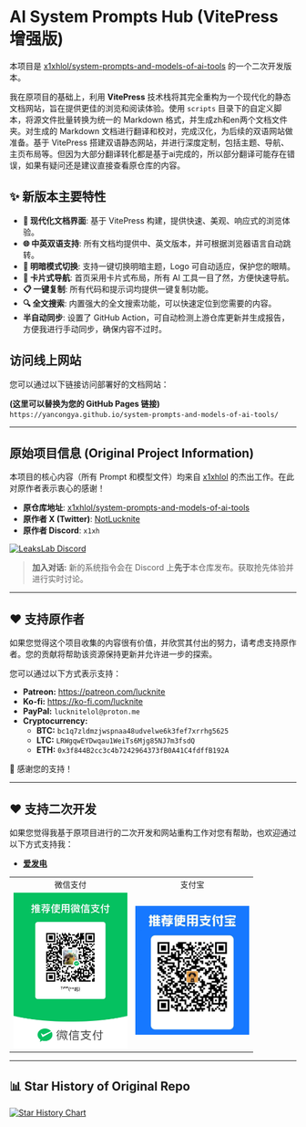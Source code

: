 # AI System Prompts Hub (VitePress 增强版)

本项目是 [x1xhlol/system-prompts-and-models-of-ai-tools](https://github.com/x1xhlol/system-prompts-and-models-of-ai-tools) 的一个二次开发版本。

我在原项目的基础上，利用 **VitePress** 技术栈将其完全重构为一个现代化的静态文档网站，旨在提供更佳的浏览和阅读体验。使用 `scripts` 目录下的自定义脚本，将源文件批量转换为统一的 Markdown 格式，并生成zh和en两个文档文件夹。对生成的 Markdown 文档进行翻译和校对，完成汉化，为后续的双语网站做准备。基于 VitePress 搭建双语静态网站，并进行深度定制，包括主题、导航、主页布局等。但因为大部分翻译转化都是基于ai完成的，所以部分翻译可能存在错误，如果有疑问还是建议直接查看原仓库的内容。

## ✨ 新版本主要特性

- **🚀 现代化文档界面**: 基于 VitePress 构建，提供快速、美观、响应式的浏览体验。
- **🌐 中英双语支持**: 所有文档均提供中、英文版本，并可根据浏览器语言自动跳转。
- **🎨 明暗模式切换**: 支持一键切换明暗主题，Logo 可自动适应，保护您的眼睛。
- **📇 卡片式导航**: 首页采用卡片式布局，所有 AI 工具一目了然，方便快速导航。
- **📋 一键复制**: 所有代码和提示词均提供一键复制功能。
- **🔍 全文搜索**: 内置强大的全文搜索功能，可以快速定位到您需要的内容。
- **半自动同步**: 设置了 GitHub Action，可自动检测上游仓库更新并生成报告，方便我进行手动同步，确保内容不过时。

## 访问线上网站

您可以通过以下链接访问部署好的文档网站：

**(这里可以替换为您的 GitHub Pages 链接)**
`https://yancongya.github.io/system-prompts-and-models-of-ai-tools/`

---

## 原始项目信息 (Original Project Information)

本项目的核心内容（所有 Prompt 和模型文件）均来自 [x1xhlol](https://github.com/x1xhlol) 的杰出工作。在此对原作者表示衷心的感谢！

- **原仓库地址**: [x1xhlol/system-prompts-and-models-of-ai-tools](https://github.com/x1xhlol/system-prompts-and-models-of-ai-tools)
- **原作者 X (Twitter)**: [NotLucknite](https://x.com/NotLucknite)
- **原作者 Discord**: `x1xh`

<a href="https://discord.gg/NwzrWErdMU" target="_blank">
  <img src="https://img.shields.io/discord/1402660735833604126?label=LeaksLab%20Discord&logo=discord&style=for-the-badge" alt="LeaksLab Discord" />
</a>

> **加入对话:** 新的系统指令会在 Discord 上**先于**本仓库发布。获取抢先体验并进行实时讨论。

---

## ❤️ 支持原作者

如果您觉得这个项目收集的内容很有价值，并欣赏其付出的努力，请考虑支持原作者。您的贡献将帮助该资源保持更新并允许进一步的探索。

您可以通过以下方式表示支持：

- **Patreon:** https://patreon.com/lucknite
- **Ko-fi:** https://ko-fi.com/lucknite
- **PayPal:** `lucknitelol@proton.me`
- **Cryptocurrency:**
  - **BTC:** `bc1q7zldmzjwspnaa48udvelwe6k3fef7xrrhg5625`
  - **LTC:** `LRWgqwEYDwqau1WeiTs6Mjg85NJ7m3fsdQ`
  - **ETH:** `0x3f844B2cc3c4b7242964373fB0A41C4fdffB192A`

🙏 感谢您的支持！

---

## ❤️ 支持二次开发

如果您觉得我基于原项目进行的二次开发和网站重构工作对您有帮助，也欢迎通过以下方式支持我：

- **[爱发电](https://afdian.com/a/tycon)**

<table>
  <tr>
    <td align="center">微信支付</td>
    <td align="center">支付宝</td>
  </tr>
  <tr>
    <td><img src="assets/微信.jpg" alt="WeChat Pay" width="200"></td>
    <td><img src="assets/支付宝.jpg" alt="Alipay" width="200"></td>
  </tr>
</table>

---

## 📊 Star History of Original Repo

<a href="https://www.star-history.com/#yancongya/system-prompts-and-models-of-ai-tools&Date">
  <picture>
    <source media="(prefers-color-scheme: dark)" srcset="https://api.star-history.com/svg?repos=yancongya/system-prompts-and-models-of-ai-tools&type=Date&theme=dark" />
    <source media="(prefers-color-scheme: light)" srcset="https://api.star-history.com/svg?repos=yancongya/system-prompts-and-models-of-ai-tools&type=Date" />
    <img alt="Star History Chart" src="https://api.star-history.com/svg?repos=yancongya/system-prompts-and-models-of-ai-tools&type=Date" />
  </picture>
</a>


